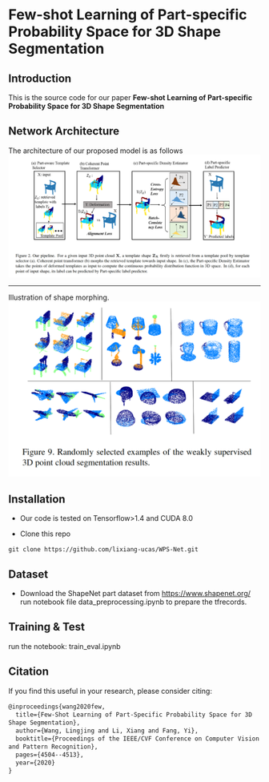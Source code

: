 
# Few-shot Learning of Part-specific Probability Space for 3D Shape Segmentation


Introduction
------------
This is the source code for our paper **Few-shot Learning of Part-specific Probability Space for 3D Shape Segmentation**


Network Architecture
--------------------
The architecture of our proposed model is as follows
![model](model.png)


--------------------
Illustration of shape morphing.
![deformation](results1.png)

## Installation
* Our code is tested on Tensorflow>1.4 and CUDA 8.0 

* Clone this repo
```
git clone https://github.com/lixiang-ucas/WPS-Net.git

```
## Dataset
* Download the ShapeNet part dataset from https://www.shapenet.org/
run notebook file data_preprocessing.ipynb to prepare the tfrecords.


## Training & Test
run the notebook: train_eval.ipynb


## Citation

If you find this useful in your research, please consider citing:

    @inproceedings{wang2020few,
	  title={Few-Shot Learning of Part-Specific Probability Space for 3D Shape Segmentation},
	  author={Wang, Lingjing and Li, Xiang and Fang, Yi},
	  booktitle={Proceedings of the IEEE/CVF Conference on Computer Vision and Pattern Recognition},
	  pages={4504--4513},
	  year={2020}
	}
